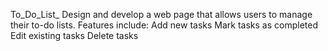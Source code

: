  To_Do_List_
 Design and develop a web page that allows users to manage their to-do lists.
Features include:
        Add new tasks
        Mark tasks as completed
        Edit existing tasks 
        Delete tasks
